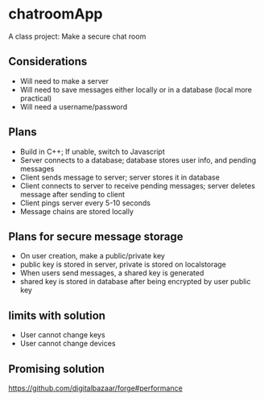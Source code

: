 # chatroomApp
A class project: Make a secure chat room

## Considerations
* Will need to make a server
* Will need to save messages either locally or in a database (local more practical)
* Will need a username/password

## Plans
* Build in C++; If unable, switch to Javascript
* Server connects to a database; database stores user info, and pending messages
* Client sends message to server; server stores it in database
* Client connects to server to receive pending messages; server deletes message after sending to client
* Client pings server every 5-10 seconds
* Message chains are stored locally

## Plans for secure message storage
* On user creation, make a public/private key
* public key is stored in server, private is stored on localstorage
* When users send messages, a shared key is generated
* shared key is stored in database after being encrypted by user public key

## limits with solution
* User cannot change keys
* User cannot change devices

## Promising solution
https://github.com/digitalbazaar/forge#performance